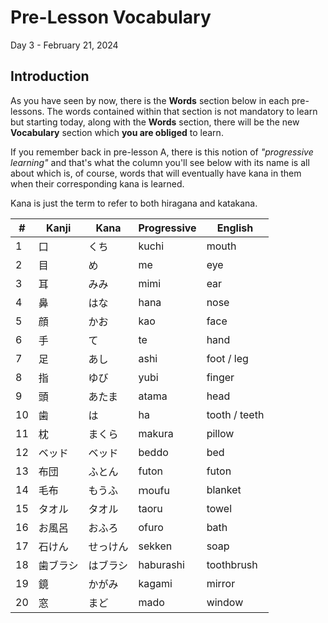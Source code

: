 # Pre-Lesson Vocabulary

Day 3 - February 21, 2024

## Introduction

As you have seen by now, there is the **Words** section below in each pre-lessons. The words contained within that section is not mandatory to learn but starting today, along with the **Words** section, there will be the new **Vocabulary** section which **you are obliged** to learn.

If you remember back in pre-lesson A, there is this notion of _"progressive learning"_ and that's what the column you'll see below with its name is all about which is, of course, words that will eventually have kana in them when their corresponding kana is learned.

Kana is just the term to refer to both hiragana and katakana.

| #  | Kanji | Kana | Progressive | English       |
| -- | ----- | ---- | ----------- | ------------- |
| 1  | 口     | くち   | kuchi       | mouth         |
| 2  | 目     | め    | me          | eye           |
| 3  | 耳     | みみ   | mimi        | ear           |
| 4  | 鼻     | はな   | hana        | nose          |
| 5  | 顔     | かお   | kao         | face          |
| 6  | 手     | て    | te          | hand          |
| 7  | 足     | あし   | ashi        | foot / leg    |
| 8  | 指     | ゆび   | yubi        | finger        |
| 9  | 頭     | あたま  | atama       | head          |
| 10 | 歯     | は    | ha          | tooth / teeth |
| 11 | 枕     | まくら  | makura      | pillow        |
| 12 | ベッド  | ベッド  | beddo       | bed           |
| 13 | 布団    | ふとん  | futon       | futon         |
| 14 | 毛布    | もうふ  | ｍoufu       | blanket       |
| 15 | タオル   | タオル  | taoru       | towel         |
| 16 | お風呂   | おふろ  | ofuro       | bath          |
| 17 | 石けん   | せっけん | sekken      | soap          |
| 18 | 歯ブラシ  | はブラシ | haburashi   | toothbrush    |
| 19 | 鏡     | かがみ  | kagami      | mirror        |
| 20 | 窓     | まど   | mado        | window        |
